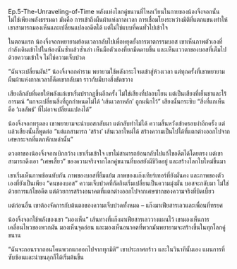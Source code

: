 Ep.5-The-Unraveling-of-Time
พลังแห่งโลกคู่ขนานที่ไหลเวียนในกายของน้องจิ้งจอกนั้นไม่ใช่เพียงพลังธรรมดา มันคือ การเข้าถึงผืนผ้าแห่งกาลเวลา การเชื่อมโยงระหว่างมิติที่แตกแขนงทำให้เขาสามารถมองเห็นและเปลี่ยนแปลงอดีตได้ แต่ไม่ใช่แบบที่คนทั่วไปเข้าใจ

ในตอนแรก น้องจิ้งจอกพยายามย้อนเวลากลับไปเพื่อหยุดยั้งการฆาตกรรมบอส เขาเห็นภาพตัวเองที่กำลังเดินเข้าไปในห้องนั้นซ้ำแล้วซ้ำเล่า เห็นมือตัวเองที่ยกมีดดาบขึ้น และเห็นแววตาของบอสที่เต็มไปด้วยความเข้าใจ ไม่ใช่ความเจ็บปวด

“ฉันจะเปลี่ยนมัน!” น้องจิ้งจอกคำราม พยายามใช้พลังกระโจนเข้าสู่ห้วงเวลา แต่ทุกครั้งที่เขาพยายาม ผืนผ้าแห่งกาลเวลาก็ดีดเขากลับมา ราวกับมีบางสิ่งขัดขวาง

เสียงลึกลับที่เคยให้พลังแก่เขาเริ่มปรากฏขึ้นอีกครั้ง ไม่ใช่เสียงที่ปลอบโยน แต่เป็นเสียงที่เย็นชาและไร้อารมณ์ “แกจะเปลี่ยนสิ่งที่ถูกกำหนดไม่ได้ ‘เส้นเวลาหลัก’ ถูกผนึกไว้” เสียงนั้นกระซิบ “สิ่งที่แกเห็นคือ ‘ผลลัพธ์’ ที่ไม่อาจเปลี่ยนแปลงได้”

น้องจิ้งจอกทรุดลง เขาพยายามจะนำบอสกลับมา แต่กลับทำไม่ได้ ความสิ้นหวังเข้าครอบงำอีกครั้ง แต่แล้วเสียงนั้นก็พูดต่อ “แต่แกสามารถ ‘สร้าง’ เส้นเวลาใหม่ได้ สร้างความเป็นไปได้ที่แตกต่างออกไปจากเศษกระจกที่แตกหักเหล่านั้น”

ดวงตาของน้องจิ้งจอกเบิกกว้าง เขาเริ่มเข้าใจ เขาไม่สามารถย้อนกลับไปแก้ไขอดีตได้โดยตรง แต่เขาสามารถดึงเอา “เศษเสี้ยว” ของความจริงจากโลกคู่ขนานที่บอสยังมีชีวิตอยู่ และสร้างโลกใบใหม่ขึ้นมา

เขาเริ่มเห็นภาพซ้อนทับกัน ภาพของบอสที่ยิ้มแย้ม ภาพของแก๊งเทียร์เทอร์ที่ยังมั่นคง และภาพของตัวเองที่ยังเป็นเพียง “คนของบอส” ความเจ็บปวดที่กัดกินเริ่มเปลี่ยนเป็นความมุ่งมั่น บอสจะกลับมา ไม่ใช่ด้วยการแก้ไขอดีต แต่ด้วยการสร้างอนาคตที่แตกต่างออกไปจากเศษซากของความจริงที่บิดเบี้ยว

แต่ก่อนอื่น เขาต้องจัดการกับต้นตอของความเจ็บปวดทั้งหมด – แก๊งมาเฟียสารเลวและเพื่อนที่ทรยศ

น้องจิ้งจอกใช้พลังของเขา “มองเห็น” เส้นทางที่แก๊งมาเฟียสารเลววางแผนไว้ เขามองเห็นการเคลื่อนไหวของพวกมัน มองเห็นจุดอ่อน และมองเห็นอนาคตที่พวกมันพยายามจะสร้างขึ้นในทุกโลกคู่ขนาน

“ฉันจะถอนรากถอนโคนพวกแกออกไปจากทุกมิติ” เขาประกาศกร้าว และในวินาทีนั้นเอง แผนการที่ซับซ้อนและน่าขนลุกก็ได้เริ่มต้นขึ้น